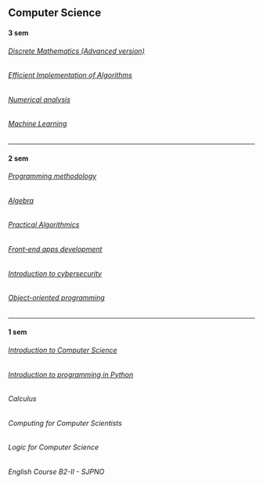

## Computer Science

#### 3 sem

###### [Discrete Mathematics (Advanced version)](https://github.com/aszkiel71/uwr/tree/main/informatyka%20%5Bcomputer%20science%5D/%5B25-W%5D%20Matematyka%20Dyskretna%20M)
###### [Efficient Implementation of Algorithms](https://github.com/aszkiel71/uwr/tree/main/informatyka%20%5Bcomputer%20science%5D/%5B25-W%5D%20MIA)
###### [Numerical analysis](https://github.com/aszkiel71/uwr/tree/main/informatyka%20%5Bcomputer%20science%5D/%5B25-W%5D%20Analiza%20Numeryczna)
###### [Machine Learning](https://github.com/aszkiel71/uwr/tree/main/informatyka%20%5Bcomputer%20science%5D/%5B25-W%5D%20Uczenie%20Maszynowe)


_________
#### 2 sem

###### [Programming methodology](https://github.com/aszkiel71/uwr/tree/main/informatyka%20%5Bcomputer%20science%5D/%5B25-S%5D%20Metody%20Programowania)
###### [Algebra](https://github.com/aszkiel71/uwr/tree/main/informatyka%20%5Bcomputer%20science%5D/%5B25-S%5D%20Algebra)
###### [Practical Algorithmics](https://github.com/aszkiel71/uwr/tree/main/informatyka%20%5Bcomputer%20science%5D/%5B25-S%5D%20Algorytmika%20Praktyczna)
###### [Front-end apps development](https://github.com/aszkiel71/uwr/tree/main/informatyka%20%5Bcomputer%20science%5D/%5B25-S%5D%20KURS%20App%20Frontend%20%5BENG%5D)
###### [Introduction to cybersecurity](https://github.com/aszkiel71/uwr/tree/main/informatyka%20%5Bcomputer%20science%5D/%5B25-S%5D%20Wstep%20do%20Bezpieczenstwa%20Komputerowego)
###### [Object-oriented programming](https://github.com/aszkiel71/uwr/tree/main/informatyka%20%5Bcomputer%20science%5D/%5B25-S%5D%20Programowanie%20Obiektowe)

_________
#### 1 sem

###### [Introduction to Computer Science](https://github.com/aszkiel71/uwr/tree/main/informatyka%20%5Bcomputer%20science%5D/%5B24-W%5D%20Wstep%20do%20informatyki)
###### [Introduction to programming in Python](https://github.com/aszkiel71/uwr/tree/main/informatyka%20%5Bcomputer%20science%5D/%5B24-W%5D%20Wstep%20do%20pythona)

###### Calculus 

###### Computing for Computer Scientists 

###### Logic for Computer Science

###### English Course B2-II - SJPNO
